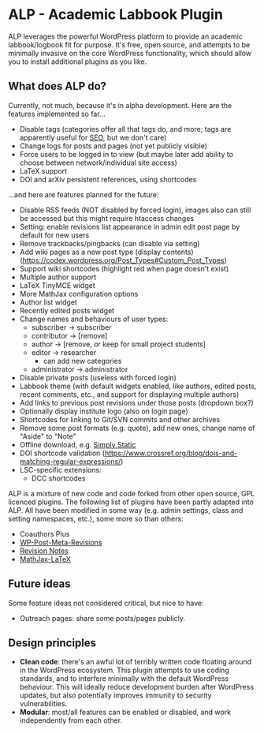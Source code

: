 # ALP - Academic Labbook Plugin
ALP leverages the powerful WordPress platform to provide an academic
labbook/logbook fit for purpose. It's free, open source, and attempts to be
minimally invasive on the core WordPress functionality, which should allow you
to install additional plugins as you like.

## What does ALP do?
Currently, not much, because it's in alpha development. Here are the features
implemented so far...

 - Disable tags (categories offer all that tags do, and more; tags are
   apparently useful for [SEO](https://en.wikipedia.org/wiki/Search_engine_optimization),
   but we don't care)
 - Change logs for posts and pages (not yet publicly visible)
 - Force users to be logged in to view (but maybe later add ability to choose
   between network/individual site access)
 - LaTeX support
 - DOI and arXiv persistent references, using shortcodes

...and here are features planned for the future:
 - Disable RSS feeds (NOT disabled by forced login), images also can still be
   accessed but this might require htaccess changes
 - Setting: enable revisions list appearance in admin edit post page by default
   for new users
 - Remove trackbacks/pingbacks (can disable via setting)
 - Add wiki pages as a new post type (display contents) (https://codex.wordpress.org/Post_Types#Custom_Post_Types)
 - Support wiki shortcodes (highlight red when page doesn't exist)
 - Multiple author support
 - LaTeX TinyMCE widget
 - More MathJax configuration options
 - Author list widget
 - Recently edited posts widget
 - Change names and behaviours of user types:
   - subscriber -> subscriber
   - contributor -> [remove]
   - author -> [remove, or keep for small project students]
   - editor -> researcher
     - can add new categories
   - administrator -> administrator
 - Disable private posts (useless with forced login)
 - Labbook theme (with default widgets enabled, like authors, edited posts,
   recent comments, etc., and support for displaying multiple authors)
 - Add links to previous post revisions under those posts (dropdown box?)
 - Optionally display institute logo (also on login page)
 - Shortcodes for linking to Git/SVN commits and other archives
 - Remove some post formats (e.g. quote), add new ones, change name of "Aside"
   to "Note"
 - Offline download, e.g. [Simply Static](https://wordpress.org/plugins/simply-static/)
 - DOI shortcode validation (https://www.crossref.org/blog/dois-and-matching-regular-expressions/)
 - LSC-specific extensions:
   - DCC shortcodes

ALP is a mixture of new code and code forked from other open source, GPL
licenced plugins. The following list of plugins have been partly adapted into
ALP. All have been modified in some way (e.g. admin settings, class and setting
namespaces, etc.), some more so than others:
 - Coauthors Plus
 - [WP-Post-Meta-Revisions](https://github.com/adamsilverstein/wp-post-meta-revisions)
 - [Revision Notes](https://wordpress.org/plugins/revision-notes/)
 - [MathJax-LaTeX](https://wordpress.org/plugins/mathjax-latex/)

## Future ideas
Some feature ideas not considered critical, but nice to have:
 - Outreach pages: share some posts/pages publicly.

## Design principles
 - **Clean code**: there's an awful lot of terribly written code floating around
   in the WordPress ecosystem. This plugin attempts to use coding standards, and
   to interfere minimally with the default WordPress behaviour. This will
   ideally reduce development burden after WordPress updates, but also
   potentially improves immunity to security vulnerabilities.
 - **Modular**: most/all features can be enabled or disabled, and work
   independently from each other.
